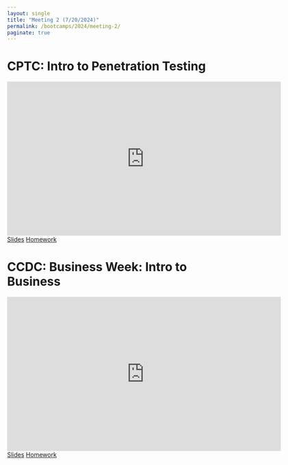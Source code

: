 ```yaml
---
layout: single
title: "Meeting 2 (7/20/2024)"
permalink: /bootcamps/2024/meeting-2/
paginate: true
---
```


# CPTC: Intro to Penetration Testing

<iframe width="640" height="360" src="https://www.youtube-nocookie.com/embed/wpteIjbUtN8?si=_HUNH6yCYRezXj2Z&amp;controls=0" frameborder="0" title="CPTC Video" allowfullcreen></iframe>
<br>
<a href="/bootcamps/2024/slides/cptc-meeting-2.pdf" class="btn btn--danger btn--large"><span>Slides</span></a>
<a href="/bootcamps/2024/homework/2024-CPTC-Bootcamp-HW2.pdf" class="btn btn--danger btn--large"><span>Homework</span></a>

# CCDC: Business Week: Intro to Business
<iframe width="640" height="360" src="https://www.youtube-nocookie.com/embed/2jKhFia8gvg?si=XOCaxHmbFT0k0yAe&amp;controls=0" frameborder="0" title="CCDC Video" allowfullcreen></iframe>
<br>
<a href="/bootcamps/2024/slides/ccdc-meeting-2.pdf" class="btn btn--info btn--large"><span>Slides</span></a>
<a href="/bootcamps/2024/homework/2024-CCDC-Bootcamp-HW2.pdf" class="btn btn--info btn--large"><span>Homework</span></a>

